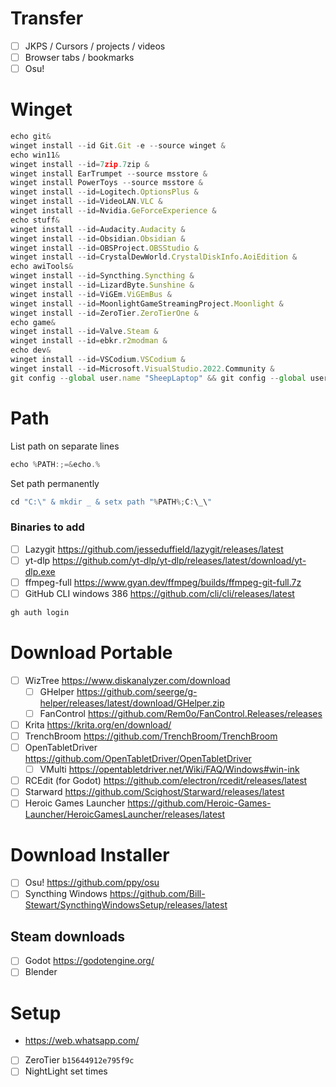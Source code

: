 # Transfer
- [ ] JKPS / Cursors / projects / videos
- [ ] Browser tabs / bookmarks
- [ ] Osu!
# Winget
```js
echo git&
winget install --id Git.Git -e --source winget &
echo win11&
winget install --id=7zip.7zip &
winget install EarTrumpet --source msstore &
winget install PowerToys --source msstore &
winget install --id=Logitech.OptionsPlus &
winget install --id=VideoLAN.VLC &
winget install --id=Nvidia.GeForceExperience &
echo stuff&
winget install --id=Audacity.Audacity &
winget install --id=Obsidian.Obsidian &
winget install --id=OBSProject.OBSStudio &
winget install --id=CrystalDewWorld.CrystalDiskInfo.AoiEdition &
echo awiTools&
winget install --id=Syncthing.Syncthing &
winget install --id=LizardByte.Sunshine &
winget install --id=ViGEm.ViGEmBus &
winget install --id=MoonlightGameStreamingProject.Moonlight &
winget install --id=ZeroTier.ZeroTierOne &
echo game&
winget install --id=Valve.Steam &
winget install --id=ebkr.r2modman &
echo dev&
winget install --id=VSCodium.VSCodium &
winget install --id=Microsoft.VisualStudio.2022.Community &
git config --global user.name "SheepLaptop" && git config --global user.email "6646514+SheepCommander@users.noreply.github.com"
```
# Path
List path on separate lines
```cpp
echo %PATH:;=&echo.%
```
Set path permanently
```cpp
cd "C:\" & mkdir _ & setx path "%PATH%;C:\_\"
```
### Binaries to add
- [ ] Lazygit https://github.com/jesseduffield/lazygit/releases/latest
- [ ] yt-dlp https://github.com/yt-dlp/yt-dlp/releases/latest/download/yt-dlp.exe
- [ ] ffmpeg-full https://www.gyan.dev/ffmpeg/builds/ffmpeg-git-full.7z
- [ ] GitHub CLI windows 386 https://github.com/cli/cli/releases/latest
```js
gh auth login
```
# Download Portable
- [ ] WizTree https://www.diskanalyzer.com/download
	- [ ] GHelper https://github.com/seerge/g-helper/releases/latest/download/GHelper.zip
	- [ ] FanControl https://github.com/Rem0o/FanControl.Releases/releases
- [ ] Krita https://krita.org/en/download/
- [ ] TrenchBroom https://github.com/TrenchBroom/TrenchBroom
- [ ] OpenTabletDriver https://github.com/OpenTabletDriver/OpenTabletDriver
	- [ ] VMulti https://opentabletdriver.net/Wiki/FAQ/Windows#win-ink
- [ ] RCEdit (for Godot) https://github.com/electron/rcedit/releases/latest
- [ ] Starward https://github.com/Scighost/Starward/releases/latest
- [ ] Heroic Games Launcher https://github.com/Heroic-Games-Launcher/HeroicGamesLauncher/releases/latest
# Download Installer
- [ ] Osu! https://github.com/ppy/osu
- [ ] Syncthing Windows https://github.com/Bill-Stewart/SyncthingWindowsSetup/releases/latest
## Steam downloads
- [ ] Godot https://godotengine.org/
- [ ] Blender
# Setup
- https://web.whatsapp.com/
- [ ] ZeroTier `b15644912e795f9c`
- [ ] NightLight set times